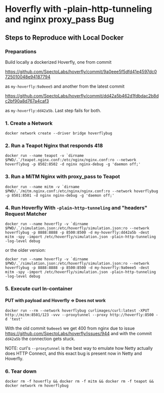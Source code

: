 # Hoverfly with -plain-http-tunneling and nginx proxy_pass Bug

## Steps to Reproduce with Local Docker

### Preparations

Build locally a dockerized Hoverfly, one from commit

https://github.com/SpectoLabs/hoverfly/commit/9a0eee5f5dfd41e4597dc0725010048e94187794

as `my-hoverfly:9a0eee5` and another from the latest commit

https://github.com/SpectoLabs/hoverfly/commit/dd42a5b462d1fdbdac2b8dc2bf90a8d767a4caf3

as `my-hoverfly:dd42a5b`. Last step fails for both.

### 1. Create a Network

```
docker network create --driver bridge hoverflybug
```

### 2. Run a Teapot Nginx that responds 418

```
docker run --name teapot -v `dirname $PWD/.`/teapot.nginx.conf:/etc/nginx/nginx.conf:ro --network hoverflybug -p 8502:8502 -d nginx nginx-debug -g 'daemon off;'
```

### 3. Run a MiTM Nginx with proxy_pass to Teapot

```
docker run --name mitm -v `dirname $PWD/.`/mitm.nginx.conf:/etc/nginx/nginx.conf:ro --network hoverflybug -p 8501:8501 -d nginx nginx-debug -g 'daemon off;'
```

### 4. Run Hoverfly With `-plain-http-tunneling` and "headers" Request Matcher

```
docker run --name hoverfly -v `dirname $PWD/.`/simulation.json:/etc/hoverfly/simulation.json:ro --network hoverflybug -p 8888:8888 -p 8500:8500 -d my-hoverfly:dd42a5b -dest mitm -spy -import /etc/hoverfly/simulation.json -plain-http-tunneling -log-level debug
```

or the older version:

```
docker run --name hoverfly -v `dirname $PWD/.`/simulation.json:/etc/hoverfly/simulation.json:ro --network hoverflybug -p 8888:8888 -p 8500:8500 -d my-hoverfly:9a0eee5 -dest mitm -spy -import /etc/hoverfly/simulation.json -plain-http-tunneling -log-level debug
```

### 5. Execute curl In-container

#### PUT with payload and Hoverfly => Does not work

```
docker run --rm --network hoverflybug curlimages/curl:latest -XPUT http://mitm:8501/123 -vvv --proxytunnel --proxy http://hoverfly:8500 -d 'test'
```

With the old commit `9a0eee5` we get 400 from nginx due to issue https://github.com/SpectoLabs/hoverfly/issues/944 and with the commit `dd42a5b` the connection gets stuck.

NOTE: curl's `--proxytunnel` is the best way to emulate how Netty actually does HTTP Connect, and this exact bug is present now in Netty and Hoverfly.

### 6. Tear down

```
docker rm -f hoverfly && docker rm -f mitm && docker rm -f teapot && docker network rm hoverflybug
```
